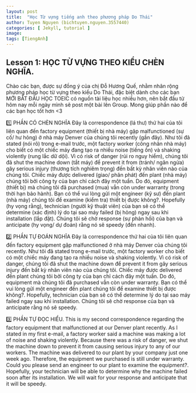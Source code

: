 ```yaml
---
layout: post
title:  "Học Từ vựng tiếng anh theo phương pháp Do Thái"
author: Tuyen Nguyen (bichtuyen.nguyen.3557440)
categories: [ Jekyll, tutorial ]
image: 
tags: [TiengAnh]
---
```


## Lesson 1: HỌC TỪ VỰNG THEO KIỂU CHÈN NGHĨA.
Chào các bạn, được sự đồng ý của chị Đỗ Hương Quế, nhằm nhân rộng phương pháp học từ vựng theo kiểu Do Thái, đặc biệt dành cho các bạn MỚI BẮT ĐẦU HỌC TOEIC có nguồn tài liệu học nhiều hơn, nên bắt đầu từ hôm nay mỗi ngày mình sẽ post một bài lên Group.
Mong giúp phần nào để các bạn học tốt hơn <3

1️⃣ PHẦN CÓ CHÈN NGHĨA
Đây là correspondence (lá thư) thứ hai của tôi liên quan đến factory equipment (thiết bị nhà máy) gặp malfunctioned (sự cố/ hư hỏng) ở nhà máy Denver của chúng tôi recently (gần đây). Như tôi đã stated (nói rõ) trong e-mail trước, một factory worker (công nhân nhà máy) cho biết có một chiếc máy đang tạo ra nhiều noise (tiếng ồn) và shaking violently (rung lắc dữ dội). Vì có risk of danger (rủi ro nguy hiểm), chúng tôi đã shut the machine down (tắt máy) để prevent it from (tránh/ ngăn ngừa) gây serious injury (thương tích nghiêm trọng) đến bất kỳ nhân viên nào của chúng tôi. Chiếc máy được delivered (giao/ phân phát) đến plant (nhà máy) chúng tôi bởi công ty của bạn chỉ cách đây một tuần. Do đó, equipment (thiết bị)  mà chúng tôi đã purchased (mua) vẫn còn under warranty (trong thời hạn bảo hành). Bạn có thể vui lòng gửi một engineer (kỹ sư) đến plant (nhà máy) chúng tôi để examine (kiểm tra) thiết bị được không?. Hopefully (hy vọng rằng), technician (người kỹ thuật viên) của bạn sẽ có thể determine (xác định) lý do tại sao máy failed (bị hỏng) ngay sau khi installation (lắp đặt). Chúng tôi sẽ chờ response (sự phản hồi) của bạn và anticipate (hy vọng/ dự đoán) rằng nó sẽ speedy (đến nhanh).

2️⃣ PHẦN TỰ ĐOÁN NGHĨA
Đây là correspondence thứ hai của tôi liên quan đến factory equipment gặp malfunctioned  ở nhà máy Denver của chúng tôi recently. Như tôi đã stated trong e-mail trước, một factory worker cho biết có một chiếc máy đang tạo ra nhiều noise và shaking violently. Vì có risk of danger, chúng tôi đã shut the machine down để prevent it from gây serious injury đến bất kỳ nhân viên nào của chúng tôi. Chiếc máy được delivered  đến plant chúng tôi bởi công ty của bạn chỉ cách đây một tuần. Do đó, equipment  mà chúng tôi đã purchased vẫn còn under warranty. Bạn có thể vui lòng gửi một engineer đến plant  chúng tôi để examine thiết bị được không?. Hopefully, technician của bạn sẽ có thể determine lý do tại sao máy failed ngay sau khi installation. Chúng tôi sẽ chờ response  của bạn và anticipate rằng nó sẽ speedy.

3️⃣ PHẦN TỰ ĐỌC HIỂU.
This is my second correspondence regarding the factory equipment that malfunctioned at our Denver plant recently. As I stated in my first e-mail, a factory worker said a machine was making a lot of noise and shaking violently. Because there was a risk of danger, we shut the machine down to prevent it from causing serious injury to any of our workers. The machine was delivered to our plant by your company just one week ago. Therefore, the equipment we purchased is still under warranty. Could you please send an engineer to our plant to examine the equipment?. Hopefully, your technician will be able to determine why the machine failed soon after its installation. We will wait for your response and anticipate that it will be speedy.

